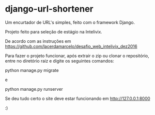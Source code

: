 # django-url-shortener
Um encurtador de URL's simples, feito com o framework Django.

Projeto feito para seleção de estágio na Intelivix.

De acordo com as instruções em https://github.com/lacerdamarcelo/desafio_web_intelivix_dez2016

Para fazer o projeto funcionar, após extrair o zip ou clonar o repositório, entre no diretório raiz e digite os seguintes comandos:

python manage.py migrate

e

python manage.py runserver

Se deu tudo certo o site deve estar funcionando em http://127.0.0.1:8000

:)
